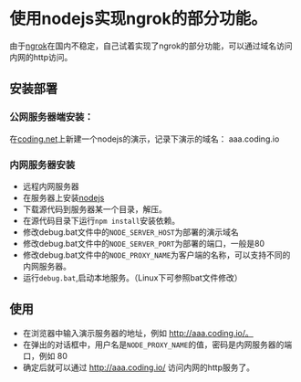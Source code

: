 使用nodejs实现ngrok的部分功能。
========
由于[ngrok](https://ngrok.com/)在国内不稳定，自己试着实现了ngrok的部分功能，可以通过域名访问内网的http访问。

## 安装部署
### 公网服务器端安装：
在[coding.net](https://coding.net/)上新建一个nodejs的演示，记录下演示的域名： aaa.coding.io

### 内网服务器安装
* 远程内网服务器
* 在服务器上安装[nodejs](https://nodejs.org/)
* 下载源代码到服务器某一个目录，解压。
* 在源代码目录下运行`npm install`安装依赖。
* 修改debug.bat文件中的`NODE_SERVER_HOST`为部署的演示域名
* 修改debug.bat文件中的`NODE_SERVER_PORT`为部署的端口，一般是80
* 修改debug.bat文件中的`NODE_PROXY_NAME`为客户端的名称，可以支持不同的内网服务器。
* 运行`debug.bat`,启动本地服务。（Linux下可参照bat文件修改）

## 使用
* 在浏览器中输入演示服务器的地址，例如 http://aaa.coding.io/。
* 在弹出的对话框中，用户名是`NODE_PROXY_NAME`的值，密码是内网服务器的端口，例如 80
* 确定后就可以通过 http://aaa.coding.io/ 访问内网的http服务了。


